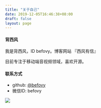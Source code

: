 ```yaml
---
title: "关于自己"
date: 2019-12-05T16:46:38+08:00
draft: false
layout: page
---
```


####  背西风

我是背西风，ID befovy。博客网站 『西风有信』

目前专注于移动端音视频领域，喜欢开源。

#### 联系方式

- github: [@befovy](https://github.com/befovy)
- 微信ID: befovy

![](https://ghchart.rshah.org/befovy)

